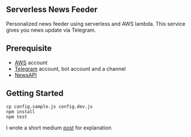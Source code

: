 ## Serverless News Feeder
Personalized news feeder using serverless and AWS lambda. This service gives you news update via Telegram.

## Prerequisite
- [AWS](https://console.aws.amazon.com) account
- [Telegram](https://web.telegram.org) account, bot account and a channel
- [NewsAPI](https://newsapi.org)

## Getting Started
```
cp config.sample.js config.dev.js
npm install
npm test
```

I wrote a short medium [post](https://medium.com/@terryyuen/create-a-personalised-news-feed-with-aws-lambda-telegram-and-newsapi-6e1c75adbdd5) for explanation